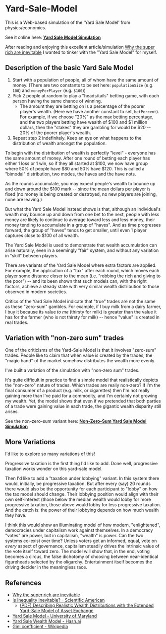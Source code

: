 # Yard-Sale-Model

This is a Web-based simulation of the 'Yard Sale Model' from physics/economics.

See it online here: **[Yard Sale Model Simulation](https://secretgeek.github.io/yard-sale/)**

After reading and enjoying this excellent article/simulation [Why the super rich are inevitable](https://pudding.cool/2022/12/yard-sale/) I wanted to tinker with the "Yard Sale Model" for myself.

## Description of the basic Yard Sale Model

1. Start with a population of people, all of whom have the same amount of money. (There are two constants to be set here: `populationSize` (e.g. `100`) and `moneyPerPlayer` (e.g. `$100`))
2. Pick 2 people at random to play a "heads/tails" betting game, with each person having the same chance of winning.
    - The amount they are betting on is a percentage of the poorer player's wealth. (Here we have another constant to set, `betPercent`). For example, if we choose "20%" as the max betting percentage, and the two players betting have wealth of $100 and $1 million dollars, then the "stakes" they are gambling for would be $20 -- 20% of the poorer player's wealth.
3. Repeat step 2 indefinitely. Keep an eye on what happens to the distribution of wealth amongst the population.

To begin with the distribution of wealth is perfectly "level" - everyone has the same amount of money. After one round of betting each player has either 1 loss or 1 win, so if they all started at $100, we now have  group where 50% of people have $80 and 50% have $120. This is called a "bimodal" distribution, two modes, the haves and the have nots.

As the rounds accumulate, you may expect people's wealth to bounce up and down around the $100 mark -- since the mean dollars per player is fixed (no money is being created or destroyed, no new players are joining, none are leaving.)

But what the Yard Sale Model instead shows is that, although an individual's wealth may bounce up and down from one bet to the next, people with less money are likely to continue to average toward less and less money, their money tending to accumulate in a group of "haves". And as time progresses forward, the group of "haves" tends to get smaller, until even 1 player captures close to $100 of all wealth.

The Yard Sale Model is used to demonstrate that wealth accumulation can arise naturally, even in a seemingly "fair" system, and without any variation in "skill" between players.

There are variants of the Yard Sale Model where extra factors are applied. For example, the application of a "tax" after each round, which moves each player some distance closer to the mean (i.e. "robbing the rich and giving to the poor") -- and its been shown that such models can, with the right factors, achieve a steady state with very similar wealth distribution to those observed in modern societies.

Critics of the Yard Sale Model indicate that "true" trades are not the same as these "zero-sum" gambles. For example, if I buy milk from a dairy farmer, I buy it because its value *to me* (thirsty for milk) is greater than the value it has for the farmer (who is not thirsty for milk) -- hence "value" is created in real trades.

## Variation with "non-zero sum" trades

One of the criticisms of the Yard-Sale Model is that it involves "zero-sum" trades. People like to claim that when value is created by the trades, the "magic hand" of the market somehow distributes the wealth more evenly.

I've built a variation of the simulation with "non-zero sum" trades.

It's quite difficult in practice to find a simple model that realistically depicts the "non-zero" nature of trades. Which trades are really non-zero? If i'm the final consumer of a product (e.g. milk, or cigarettes) then I'm not really gaining more than I've paid for a commodity, and I'm certainly not growing my wealth. Yet, the model shows that even if we pretended that both parties of a trade were gaining value in each trade, the gigantic wealth disparity still arises.

See the non-zero-sum variant here: **[Non-Zero-Sum Yard Sale Model Simulation](https://secretgeek.github.io/yard-sale/nonzero/)**


## More Variations

I'd like to explore so many variations of this!

Progressive taxation is the first thing I'd like to add. Done well, progressive taxation works wonder on this yard-sale model.

Then I'd like to add a "taxation under lobbying" variant. In this system there would, initially, be progressive taxation. But after every (say) 20 rounds there would also be the opportunity for each participant to "lobby" on how the tax model should change. Their lobbying position would align with their own self-interest (those below the median wealth would lobby for more progressive taxation, those above would lobby for less progressive taxation. And the catch is: the power of their lobbying depends on how much wealth they have.

I think this would show an illuminating model of how modern, "enlightened", democracies under capitalism work against themselves. In a democracy "votes" are power, but in capitalism, "wealth" is power. Can the two systems co-exist over time? Unless voters get an informed, equal, vote on *every* aspect of governance, capitalism steadily drives the intrinsic value of the vote itself toward zero. The model will show that, in the end, voting becomes a circus, the false dichotomy of choosing between near-identical figureheads selected by the oligarchy. Entertainment itself becomes the driving decider in the meaningless race.


## References

- [Why the super rich are inevitable](https://pudding.cool/2022/12/yard-sale/)
- [Is Inequality Inevitable? - Scientific American](https://www.scientificamerican.com/article/is-inequality-inevitable/)
  - [(PDF) Describing Realistic Wealth Distributions with the Extended Yard-Sale Model of Asset Exchange](https://www.researchgate.net/publication/301876072_Describing_Realistic_Wealth_Distributions_with_the_Extended_Yard-Sale_Model_of_Asset_Exchange)
- [Yard Sale Model - University of Maryland](http://www.physics.umd.edu/hep/drew/math_general/yard_sale.html)
- [Yard Sale Wealth Model - Hash.ai](https://hash.ai/@eadan/yard-sale-wealth-model)
- [Gini coefficient - Wikipedia](https://en.wikipedia.org/wiki/Gini_coefficient)

